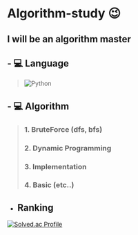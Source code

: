 # Algorithm-study 😉
<!-- <img src="https://img.shields.io/badge/백준-fc6?style=flat-square&logo=로고명&logoColor=f4f4f4"/>
-->
## I will be an algorithm master
## - 💻 Language
<!-- <img alt="JavaScript" src ="https://img.shields.io/badge/JavaScriipt-F7DF1E.svg?&style=for-the-badge&logo=JavaScript&logoColor=black"/> -->
><img alt="Python" src ="https://img.shields.io/badge/Python-3776AB.svg?&style=for-the-badge&logo=Python&logoColor=white"/> 
<!-- <img alt="Android" src ="https://img.shields.io/badge/Android-3DDC84.svg?&style=for-the-badge&logo=Android&logoColor=black"/> -->
## - 💻 Algorithm
> ### 1. BruteForce (dfs, bfs)
> ### 2. Dynamic Programming
> ### 3. Implementation
> ### 4. Basic (etc..)

- ## Ranking
[![Solved.ac Profile](http://mazassumnida.wtf/api/v2/generate_badge?boj=leeja0407)](https://solved.ac/leeja0407/)
